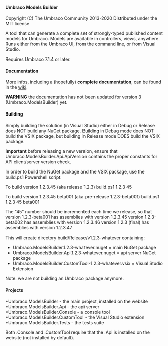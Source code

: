 #### Umbraco Models Builder

Copyright (C) The Umbraco Community 2013-2020
Distributed under the MIT license  

A tool that can generate a complete set of strongly-typed published content models for Umbraco.
Models are available in controllers, views, anywhere.
Runs either from the Umbraco UI, from the command line, or from Visual Studio.

Requires Umbraco 7.1.4 or later.

#### Documentation

More infos, including a (hopefully) **complete documentation**, can be found in the [wiki](https://github.com/zpqrtbnk/Our.ModelsBuilder/wiki/Our.ModelsBuilder).

**WARNING** the documentation has not been updated for version 3 (Umbraco.ModelsBuilder) yet.

#### Building

Simply building the solution (in Visual Studio) either in Debug or Release does NOT build
any NuGet package. Building in Debug mode does NOT build the VSIX package, but building in
Release mode DOES build the VSIX package.

**Important** before releasing a new version, ensure that Umbraco.ModelsBuilder.Api.ApiVersion
contains the proper constants for API client/server version check.

In order to build the NuGet package and the VSIX package,
use the build.ps1 Powershell script:

To build version 1.2.3.45 (aka release 1.2.3)
build.ps1 1.2.3 45

To build version 1.2.3.45 beta001 (aka pre-release 1.2.3-beta001)
build.ps1 1.2.3 45 beta001

The "45" number should be incremented each time we release, so that
version 1.2.3-beta001 has assemblies with version 1.2.3.45
version 1.2.3-beta002 has assemblies with version 1.2.3.46
version 1.2.3 (final) has assemblies with version 1.2.3.47

This will create directory build/Release/v1.2.3-whatever containing:
- Umbraco.ModelsBuilder.1.2.3-whatever.nuget = main NuGet package
- Umbraco.ModelsBuilder.Api.1.2.3-whatever.nuget = api server NuGet package
- Umbraco.ModelsBuilder.CustomTool-1.2.3-whatever.vsix = Visual Studio Extension

Note: we are not building an Umbraco package anymore.

#### Projects

*Umbraco.ModelsBuilder - the main project, installed on the website
*Umbraco.ModelsBuilder.Api - the api server
*Umbraco.ModelsBuilder.Console - a console tool
*Umbraco.ModelsBuilder.CustomTool - the Visual Studio extension
*Umbraco.ModelsBuilder.Tests - the tests suite

Both .Console and .CustomTool require that the .Api is installed on the website (not installed by default).